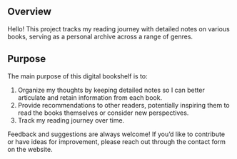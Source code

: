 ## Overview

Hello! This project tracks my reading journey with detailed notes on various books, serving as a personal archive across a range of genres.

## Purpose
The main purpose of this digital bookshelf is to:

1. Organize my thoughts by keeping detailed notes so I can better articulate and retain information from each book.
2. Provide recommendations to other readers, potentially inspiring them to read the books themselves or consider new perspectives.
3. Track my reading journey over time.


Feedback and suggestions are always welcome! If you’d like to contribute or have ideas for improvement, please reach out through the contact form on the website.
